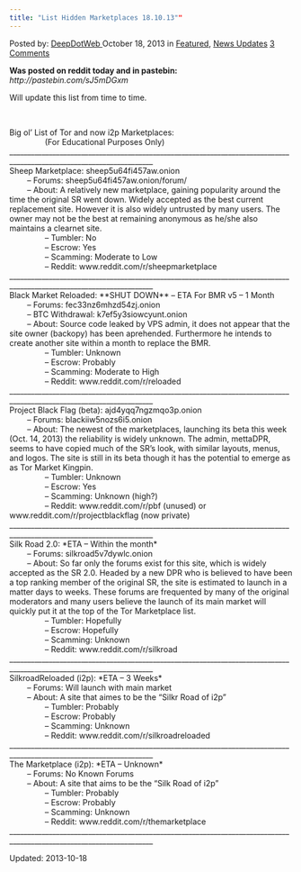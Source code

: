 ```yaml
---
title: "List Hidden Marketplaces 18.10.13""
---
```

<span>Posted by: <a href="https://www.deepdotweb.com/author/admin/" title="">DeepDotWeb </a></span>
<span>October 18, 2013</span>
<span>in <a href="https://www.deepdotweb.com/category/deepdot-news/" rel="category tag">Featured</a>, <a href="https://www.deepdotweb.com/category/news-updates/" rel="category tag">News Updates</a></span>
<span><a href="https://www.deepdotweb.com/2013/10/18/list-hidden-marketplaces-18-10-13/#comments">3 Comments</a></span>


<p><strong>Was posted on reddit today and in pastebin: </strong> <em>http://pastebin.com/sJ5mDGxm</em></p>
<p>Will update this list from time to time.</p>
<p>&nbsp;</p>
<div>Big ol&#8217; List of Tor and now i2p Marketplaces:</div>
<div>                (For Educational Purposes Only)</div>
<div>______________________________________________________________________________________________________________________</div>
<div></div>
<div></div>
<div>Sheep Marketplace: sheep5u64fi457aw.onion</div>
<div>        &#8211; Forums: sheep5u64fi457aw.onion/forum/</div>
<div>        &#8211; About: A relatively new marketplace, gaining popularity around the time the original SR went down. Widely accepted as the best current replacement site. However it is also widely untrusted by many users. The owner may not be the best at remaining anonymous as he/she also maintains a clearnet site.</div>
<div>                &#8211; Tumbler: No</div>
<div>                &#8211; Escrow: Yes</div>
<div>                &#8211; Scamming: Moderate to Low</div>
<div>                &#8211; Reddit: www.reddit.com/r/sheepmarketplace</div>
<div>______________________________________________________________________________________________________________________</div>
<div></div>
<div>Black Market Reloaded: **SHUT DOWN** &#8211; ETA For BMR v5 &#8211; 1 Month</div>
<div>        &#8211; Forums: fec33nz6mhzd54zj.onion</div>
<div>        &#8211; BTC Withdrawal: k7ef5y3siowcyunt.onion</div>
<div>        &#8211; About: Source code leaked by VPS admin, it does not appear that the site owner (backopy) has been aprehended. Furthermore he intends to create another site within a month to replace the BMR.</div>
<div>                &#8211; Tumbler: Unknown</div>
<div>                &#8211; Escrow: Probably</div>
<div>                &#8211; Scamming: Moderate to High</div>
<div>                &#8211; Reddit: www.reddit.com/r/reloaded</div>
<div>______________________________________________________________________________________________________________________</div>
<div></div>
<div>Project Black Flag (beta): ajd4yqq7ngzmqo3p.onion</div>
<div>        &#8211; Forums: blackiiw5nozs6i5.onion</div>
<div>        &#8211; About: The newest of the marketplaces, launching its beta this week (Oct. 14, 2013) the reliability is widely unknown. The admin, mettaDPR, seems to have copied much of the SR&#8217;s look, with similar layouts, menus, and logos. The site is still in its beta though it has the potential to emerge as as Tor Market Kingpin.</div>
<div>                &#8211; Tumbler: Unknown</div>
<div>                &#8211; Escrow: Yes</div>
<div>                &#8211; Scamming: Unknown (high?)</div>
<div>                &#8211; Reddit: www.reddit.com/r/pbf (unused) or www.reddit.com/r/projectblackflag (now private)</div>
<div>______________________________________________________________________________________________________________________</div>
<div></div>
<div>Silk Road 2.0: *ETA &#8211; Within the month*</div>
<div>        &#8211; Forums: silkroad5v7dywlc.onion</div>
<div>        &#8211; About: So far only the forums exist for this site, which is widely accepted as the SR 2.0. Headed by a new DPR who is believed to have been a top ranking member of the original SR, the site is estimated to launch in a matter days to weeks. These forums are frequented by many of the original moderators and many users believe the launch of its main market will quickly put it at the top of the Tor Marketplace list.</div>
<div>                &#8211; Tumbler: Hopefully</div>
<div>                &#8211; Escrow: Hopefully</div>
<div>                &#8211; Scamming: Unknown</div>
<div>                &#8211; Reddit: www.reddit.com/r/silkroad</div>
<div>______________________________________________________________________________________________________________________</div>
<div></div>
<div>SilkroadReloaded (i2p): *ETA &#8211; 3 Weeks*</div>
<div>        &#8211; Forums: Will launch with main market</div>
<div>        &#8211; About: A site that aimes to be the &#8220;Silkr Road of i2p&#8221;</div>
<div>                &#8211; Tumbler: Probably</div>
<div>                &#8211; Escrow: Probably</div>
<div>                &#8211; Scamming: Unknown</div>
<div>                &#8211; Reddit: www.reddit.com/r/silkroadreloaded</div>
<div>______________________________________________________________________________________________________________________</div>
<div></div>
<div>The Marketplace (i2p): *ETA &#8211; Unknown*</div>
<div>        &#8211; Forums: No Known Forums</div>
<div>        &#8211; About: A site that aims to be the &#8220;Silk Road of i2p&#8221;</div>
<div>                &#8211; Tumbler: Probably</div>
<div>                &#8211; Escrow: Probably</div>
<div>                &#8211; Scamming: Unknown</div>
<div>                &#8211; Reddit: www.reddit.com/r/themarketplace</div>
<div>______________________________________________________________________________________________________________________</div>
<div></div>
</div>


Updated: 2013-10-18